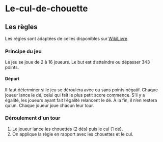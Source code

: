 # Le-cul-de-chouette


## Les règles
Les règles sont adaptées de celles disponibles sur [WikiLivre](https://fr.wikibooks.org/wiki/Bo%C3%AEte_%C3%A0_jeux/Le_cul_de_chouette).


### Principe du jeu
Le jeu se joue de 2 à 16 joueurs. Le but est d’atteindre ou dépasser 343 points.
#### Départ
Il faut déterminer si le jeu se déroulera avec ou sans points négatif.
Chaque joueur lance le dé, celui qui fait le plus petit score commence.
S’il y a égalité, les joueurs ayant fait l’égalité relancent le dé. À la fin, il n’en restera qu’un.
Chaque joueur joue chacun leur tour.

### Déroulement d'un tour
1. Le joueur lance les chouettes (2 dés) puis le cul (1 dé).
2. On applique la règle en rapport avec les chouettes et le cul.
